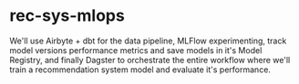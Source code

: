 # rec-sys-mlops
We'll use Airbyte + dbt for the data pipeline, MLFlow experimenting, track model versions performance metrics and save models in it's Model Registry, and finally Dagster to orchestrate the entire workflow where we'll train a recommendation system model and evaluate it's performance.

